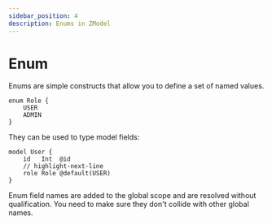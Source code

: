```yaml
---
sidebar_position: 4
description: Enums in ZModel
---
```


# Enum

Enums are simple constructs that allow you to define a set of named values.

```zmodel
enum Role {
    USER
    ADMIN
}
```

They can be used to type model fields:

```zmodel
model User {
    id   Int  @id
    // highlight-next-line
    role Role @default(USER)
}
```

Enum field names are added to the global scope and are resolved without qualification. You need to make sure they don't collide with other global names.
